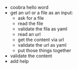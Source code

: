- coobra hello word
- get an url or a file as an input:
    - ask for a file
    - read the file
    - validate the fila as yaml
    - read an url
    - get the content via url
    - validate the url as yaml
    - put those things together
- validate the content
- add help
